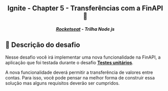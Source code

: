 <h2 align="center">Ignite - Chapter 5 - Transferências com a FinAPI 🚀</h2>
<h5 align="center"><a href="https://rocketseat.com.br/" >Rocketseat</a> - Trilha Node js</h5>

## :memo: Descrição do desafio

Nesse desafio você irá implementar uma nova funcionalidade na FinAPI, a aplicação que foi testada durante o desafio **[Testes unitários](https://www.notion.so/Desafio-01-Testes-unit-rios-0321db2af07e4b48a85a1e4e360fcd11)**.

A nova funcionalidade deverá permitir a transferência de valores entre contas. Para isso, você pode pensar na melhor forma de construir essa solução mas alguns requisitos deverão ser cumpridos.
